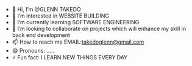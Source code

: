 - 👋 Hi, I’m @GLENN TAKEDO
- 👀 I’m interested in WEBSITE BUILDING 
- 🌱 I’m currently learning SOFTWARE ENGINEERING 
- 💞️ I’m looking to collaborate on projects which will enhance my skill in back end development 
- 📫 How to reach me EMAIL:takedoglenn@gmail.com
- 😄 Pronouns: .....
- ⚡ Fun fact: I LEARN NEW THINGS EVERY DAY 

<!---
GLENNTAKEDO/GLENNTAKEDO is a ✨ special ✨ repository because its `README.md` (this file) appears on your GitHub profile.
You can click the Preview link to take a look at your changes.
--->
